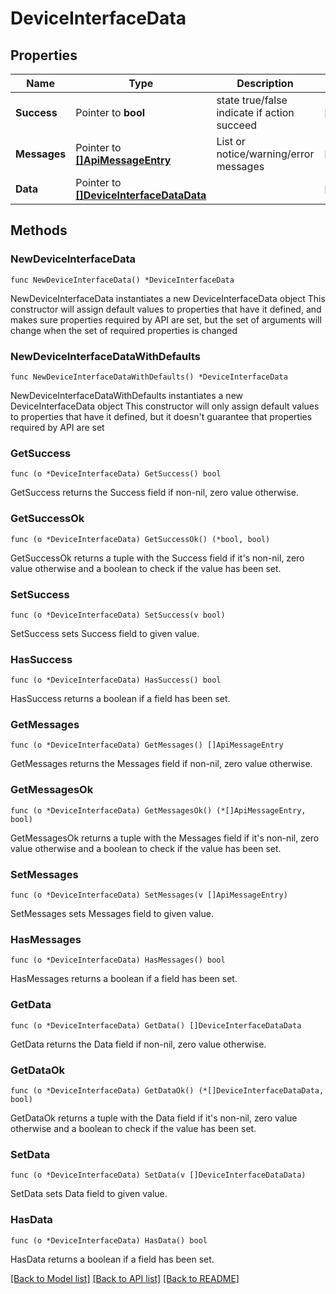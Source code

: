 # DeviceInterfaceData

## Properties

Name | Type | Description | Notes
------------ | ------------- | ------------- | -------------
**Success** | Pointer to **bool** | state true/false indicate if action succeed | [optional] 
**Messages** | Pointer to [**[]ApiMessageEntry**](ApiMessageEntry.md) | List or notice/warning/error messages | [optional] 
**Data** | Pointer to [**[]DeviceInterfaceDataData**](DeviceInterfaceDataData.md) |  | [optional] 

## Methods

### NewDeviceInterfaceData

`func NewDeviceInterfaceData() *DeviceInterfaceData`

NewDeviceInterfaceData instantiates a new DeviceInterfaceData object
This constructor will assign default values to properties that have it defined,
and makes sure properties required by API are set, but the set of arguments
will change when the set of required properties is changed

### NewDeviceInterfaceDataWithDefaults

`func NewDeviceInterfaceDataWithDefaults() *DeviceInterfaceData`

NewDeviceInterfaceDataWithDefaults instantiates a new DeviceInterfaceData object
This constructor will only assign default values to properties that have it defined,
but it doesn't guarantee that properties required by API are set

### GetSuccess

`func (o *DeviceInterfaceData) GetSuccess() bool`

GetSuccess returns the Success field if non-nil, zero value otherwise.

### GetSuccessOk

`func (o *DeviceInterfaceData) GetSuccessOk() (*bool, bool)`

GetSuccessOk returns a tuple with the Success field if it's non-nil, zero value otherwise
and a boolean to check if the value has been set.

### SetSuccess

`func (o *DeviceInterfaceData) SetSuccess(v bool)`

SetSuccess sets Success field to given value.

### HasSuccess

`func (o *DeviceInterfaceData) HasSuccess() bool`

HasSuccess returns a boolean if a field has been set.

### GetMessages

`func (o *DeviceInterfaceData) GetMessages() []ApiMessageEntry`

GetMessages returns the Messages field if non-nil, zero value otherwise.

### GetMessagesOk

`func (o *DeviceInterfaceData) GetMessagesOk() (*[]ApiMessageEntry, bool)`

GetMessagesOk returns a tuple with the Messages field if it's non-nil, zero value otherwise
and a boolean to check if the value has been set.

### SetMessages

`func (o *DeviceInterfaceData) SetMessages(v []ApiMessageEntry)`

SetMessages sets Messages field to given value.

### HasMessages

`func (o *DeviceInterfaceData) HasMessages() bool`

HasMessages returns a boolean if a field has been set.

### GetData

`func (o *DeviceInterfaceData) GetData() []DeviceInterfaceDataData`

GetData returns the Data field if non-nil, zero value otherwise.

### GetDataOk

`func (o *DeviceInterfaceData) GetDataOk() (*[]DeviceInterfaceDataData, bool)`

GetDataOk returns a tuple with the Data field if it's non-nil, zero value otherwise
and a boolean to check if the value has been set.

### SetData

`func (o *DeviceInterfaceData) SetData(v []DeviceInterfaceDataData)`

SetData sets Data field to given value.

### HasData

`func (o *DeviceInterfaceData) HasData() bool`

HasData returns a boolean if a field has been set.


[[Back to Model list]](../README.md#documentation-for-models) [[Back to API list]](../README.md#documentation-for-api-endpoints) [[Back to README]](../README.md)



